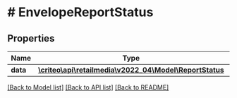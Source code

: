 # # EnvelopeReportStatus

## Properties

Name | Type | Description | Notes
------------ | ------------- | ------------- | -------------
**data** | [**\criteo\api\retailmedia\v2022_04\Model\ReportStatus**](ReportStatus.md) |  |

[[Back to Model list]](../../README.md#models) [[Back to API list]](../../README.md#endpoints) [[Back to README]](../../README.md)
